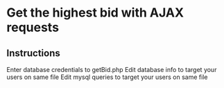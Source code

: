 # Get the highest bid with AJAX requests



## Instructions

Enter database credentials to getBid.php
Edit database info to target your users on same file
Edit mysql queries to target your users on same file
